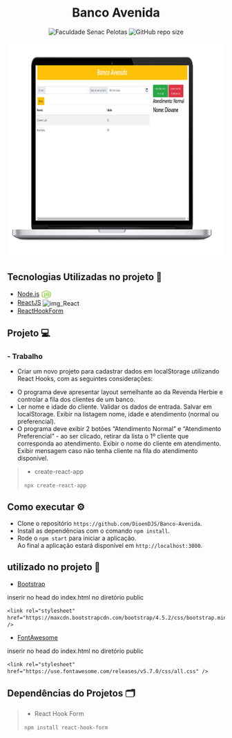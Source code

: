 <h1 align="center">Banco Avenida</h1>

<p align="center">
    <img src="https://img.shields.io/static/v1?label=Faculdade Senac Pelotas&message=3º&color=fdca40&labelColor=000000" alt="Faculdade Senac Pelotas">
    <img alt="GitHub repo size" src="https://img.shields.io/github/repo-size/DioenDJS/Banco-Avenida" />
</p>
<img src="bancoimg.png" alt="imagem do projeto" height="500" width="750" />



## Tecnologias Utilizadas no projeto :construction:

- [Node.js](https://nodejs.org/en/) <img align="center" alt="img nodejs" height="20" width="25" src="https://raw.githubusercontent.com/devicons/devicon/master/icons/nodejs/nodejs-original.svg" style="max-width:100%;" />
- [ReactJS](https://pt-br.reactjs.org/) <img align="center" alt="img_React" height="20" width="25" src="https://cdn.jsdelivr.net/gh/devicons/devicon/icons/react/react-original.svg" style="max-width:100%;" />
- [ReactHookForm](https://react-hook-form.com/) 
## Projeto :computer:

### - Trabalho 

- Criar um novo projeto para cadastrar dados em localStorage utilizando React Hooks, com as seguintes
considerações:
* O programa deve apresentar layout semelhante ao da Revenda Herbie e controlar a fila dos clientes
de um banco.
* Ler nome e idade do cliente. Validar os dados de entrada. Salvar em localStorage. Exibir na listagem
nome, idade e atendimento (normal ou preferencial).
* O programa deve exibir 2 botões “Atendimento Normal” e “Atendimento Preferencial” - ao ser clicado,
retirar da lista o 1º cliente que corresponda ao atendimento. Exibir o nome do cliente em atendimento.
Exibir mensagem caso não tenha cliente na fila do atendimento disponível.





> - create-react-app
>
> ```npx create-react-app ```


## Como executar :gear:

- Clone o repositório `https://github.com/DioenDJS/Banco-Avenida`.
- Install as dependências com o comando `npm install`.
- Rode o `npm start` para iniciar a aplicação.<br />
Ao final a aplicação estará disponível em `http://localhost:3000`.





## utilizado no projeto :page_with_curl:

- [Bootstrap](https://maxcdn.bootstrapcdn.com/bootstrap/4.5.2/css/bootstrap.min.css)

inserir no head do index.html no diretório public
```
<link rel="stylesheet" href="https://maxcdn.bootstrapcdn.com/bootstrap/4.5.2/css/bootstrap.min.css" />
```

- [FontAwesome](https://www.w3schools.com/bootstrap4/bootstrap_icons.asp)

inserir no head do index.html no diretório public
```
<link rel="stylesheet" href="https://use.fontawesome.com/releases/v5.7.0/css/all.css" />
```


## Dependências do Projetos :card_index_dividers:


> - React Hook Form
>
> ``npm install react-hook-form``

